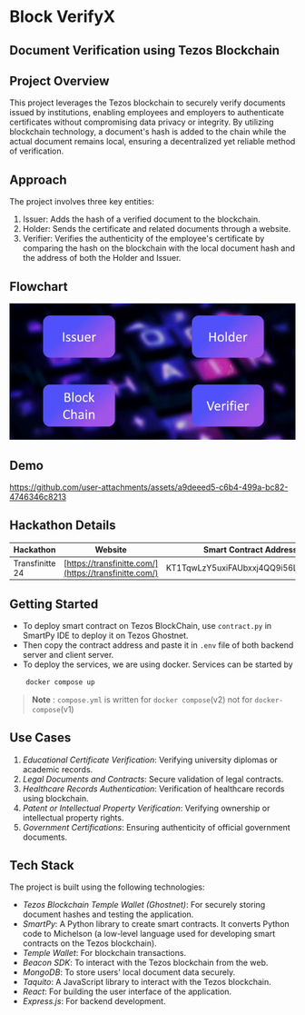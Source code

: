 # Block VerifyX
## Document Verification using Tezos Blockchain

<!-- # Project is hosted at [https://buffer.cxponxtu.live](https://buffer.cxponxtu.live) -->
## Project Overview

This project leverages the Tezos blockchain to securely verify documents issued by institutions, enabling employees and employers to authenticate certificates without compromising data privacy or integrity. By utilizing blockchain technology, a document's hash is added to the chain while the actual document remains local, ensuring a decentralized yet reliable method of verification.

## Approach

The project involves three key entities:

1. Issuer: Adds the hash of a verified document to the blockchain.
2. Holder: Sends the certificate and related documents through a website.
3. Verifier: Verifies the authenticity of the employee's certificate by comparing the hash on the blockchain with the local document hash and the address of both the Holder and Issuer.

## Flowchart

![image](sample/flow.gif)

## Demo

https://github.com/user-attachments/assets/a9deeed5-c6b4-499a-bc82-4746346c8213

## Hackathon Details
| Hackathon      | Website                        | Smart Contract Address                       | Team Name        |
|----------------|--------------------------------|---------------------------------------------|------------------|
| Transfinitte 24 | [https://transfinitte.com/](https://transfinitte.com/) | KT1TqwLzY5uxiFAUbxxj4QQ9i56LJttp8M89 | 8uffer_0verf1ow  |



## Getting Started

- To deploy smart contract on Tezos BlockChain, use `contract.py` in SmartPy IDE to deploy it on Tezos Ghostnet.
- Then copy the contract address and paste it in `.env` file of both backend server and client server.
- To deploy the services, we are using docker. Services can be started by
```sh
    docker compose up
```

> __Note__ : `compose.yml` is written for `docker compose`(v2) not for `docker-compose`(v1)


## Use Cases

1. *Educational Certificate Verification*: Verifying university diplomas or academic records.
2. *Legal Documents and Contracts*: Secure validation of legal contracts.
3. *Healthcare Records Authentication*: Verification of healthcare records using blockchain.
4. *Patent or Intellectual Property Verification*: Verifying ownership or intellectual property rights.
5. *Government Certifications*: Ensuring authenticity of official government documents.

## Tech Stack

The project is built using the following technologies:

- *Tezos Blockchain Temple Wallet (Ghostnet)*: For securely storing document hashes and testing the application.
- *SmartPy*: A Python library to create smart contracts. It converts Python code to Michelson (a low-level language used for developing smart contracts on the Tezos blockchain).
- *Temple Wallet*: For blockchain transactions.
- *Beacon SDK*: To interact with the Tezos blockchain from the web.
- *MongoDB*: To store users' local document data securely.
- *Taquito*: A JavaScript library to interact with the Tezos blockchain.
- *React*: For building the user interface of the application.
- *Express.js*: For backend development.


